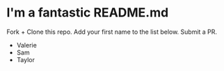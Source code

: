# I'm a fantastic README.md

Fork + Clone this repo. Add your first name to the list below. Submit a PR.

- Valerie
- Sam
- Taylor

